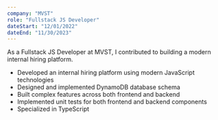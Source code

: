 ```yaml
---
company: "MVST"
role: "Fullstack JS Developer"
dateStart: "12/01/2022"
dateEnd: "11/30/2023"
---
```


As a Fullstack JS Developer at MVST, I contributed to building a modern internal hiring platform.

- Developed an internal hiring platform using modern JavaScript technologies
- Designed and implemented DynamoDB database schema
- Built complex features across both frontend and backend
- Implemented unit tests for both frontend and backend components
- Specialized in TypeScript
